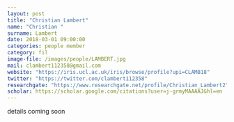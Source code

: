 ```yaml
---
layout: post
title: "Christian Lambert"
name: "Christian "
surname: Lambert
date: 2018-03-01 09:00:00
categories: people member
category: fil
image-file: /images/people/LAMBERT.jpg
mail: clambert112358@gmail.com
website: "https://iris.ucl.ac.uk/iris/browse/profile?upi=CLAMB18"
twitter: "https://twitter.com/clambert112358"
researchgate: "https://www.researchgate.net/profile/Christian_Lambert2"
scholar: https://scholar.google.com/citations?user=j-grmyMAAAAJ&hl=en
---
```


details coming soon
